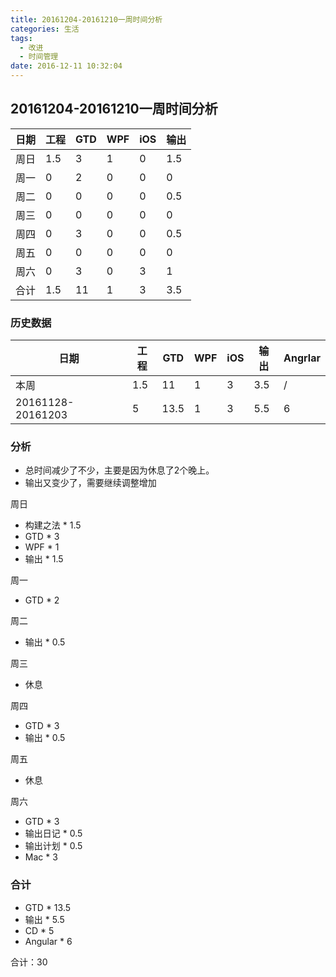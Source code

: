 ```yaml
---
title: 20161204-20161210一周时间分析
categories: 生活
tags:
  - 改进
  - 时间管理
date: 2016-12-11 10:32:04
---
```

## 20161204-20161210一周时间分析

日期  |  工程 |  GTD  |  WPF  |  iOS  |  输出
----  | ----  |----   | ----  | ----  | ----
周日  |   1.5 |   3   |   1   |   0   |   1.5
周一  |   0   |   2   |   0   |   0   |   0   
周二  |   0   |   0   |   0   |   0   |   0.5 
周三  |   0   |   0   |   0   |   0   |   0
周四  |   0   |   3   |   0   |   0   |   0.5 
周五  |   0   |   0   |   0   |   0   |   0 
周六  |   0   |   3   |   0   |   3   |   1 
合计  |   1.5 |   11  |   1   |   3   |   3.5

### 历史数据

日期              |  工程 |  GTD    |  WPF  |  iOS  |  输出   |  Angrlar
----              | ----  |----     | ----  | ----  | ----   | ----
本周              |   1.5 |   11    |   1   |   3   |   3.5  | /
20161128-20161203 |   5   |   13.5  |   1   |   3   |   5.5  | 6

### 分析
- 总时间减少了不少，主要是因为休息了2个晚上。
- 输出又变少了，需要继续调整增加


周日

- 构建之法 * 1.5
- GTD * 3
- WPF * 1
- 输出 * 1.5

周一

- GTD * 2

周二

- 输出 * 0.5

周三

- 休息

周四

- GTD * 3
- 输出 * 0.5

周五

- 休息

周六

- GTD * 3
- 输出日记 * 0.5
- 输出计划 * 0.5
- Mac * 3

### 合计
- GTD * 13.5
- 输出 * 5.5
- CD * 5
- Angular * 6

合计：30

